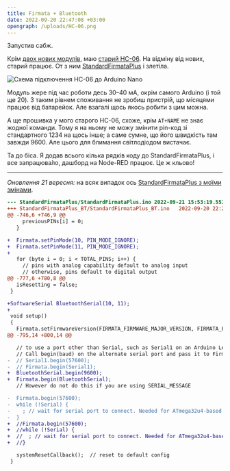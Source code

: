 ```yaml
---
title: Firmata + Bluetooth
date: 2022-09-20 22:47:08 +03:00
opengraph: /uploads/HC-06.png
---
```


Запустив сабж.

Крім [двох нових модулів][1], маю [старий HC-06][4]. На відміну від нових, старий працює. От з ним [StandardFirmataPlus][2] і злеті́ла.

![Схема підключення HC-06 до Arduino Nano](/uploads/HC-06.png)

Модуль жере під час роботи десь 30–40 мА, окрім самого Arduino (і той ще 20). З таким рівнем споживання не зробиш пристрій, що місяцями працює від батарейок. Але взагалі щось якось робити з цим можна.

А ще прошивка у мого старого HC-06, схоже, крім `AT+NAME` не знає жодної команди. Тому я на ньому не можу змінити pin-код зі стандартного 1234 на щось інше; а саме сумне, що його швидкість там завжди 9600. Але цього для блимання світлодіодом вистачає.

Та до біса. Я додав всього кілька рядків коду до StandardFirmataPlus, і все запрацюва́ло, дашборд на Node-RED працює. Це ж кльово!

* * *

_Оновлення 21 вересня:_ на всяк випадок ось [StandardFirmataPlus з моїми змінами][3].

```diff
--- StandardFirmataPlus/StandardFirmataPlus.ino	2022-09-21 15:53:19.551743905 +0300
+++ StandardFirmataPlus_BT/StandardFirmataPlus_BT.ino	2022-09-20 22:25:21.343698266 +0300
@@ -746,6 +746,9 @@
     previousPINs[i] = 0;
   }

+  Firmata.setPinMode(10, PIN_MODE_IGNORE);
+  Firmata.setPinMode(11, PIN_MODE_IGNORE);
+
   for (byte i = 0; i < TOTAL_PINS; i++) {
     // pins with analog capability default to analog input
     // otherwise, pins default to digital output
@@ -777,6 +780,8 @@
   isResetting = false;
 }

+SoftwareSerial BluetoothSerial(10, 11);
+
 void setup()
 {
   Firmata.setFirmwareVersion(FIRMATA_FIRMWARE_MAJOR_VERSION, FIRMATA_FIRMWARE_MINOR_VERSION);
@@ -795,14 +800,14 @@

   // to use a port other than Serial, such as Serial1 on an Arduino Leonardo or Mega,
   // Call begin(baud) on the alternate serial port and pass it to Firmata to begin like this:
-  // Serial1.begin(57600);
-  // Firmata.begin(Serial1);
+  BluetoothSerial.begin(9600);
+  Firmata.begin(BluetoothSerial);
   // However do not do this if you are using SERIAL_MESSAGE

-  Firmata.begin(57600);
-  while (!Serial) {
-    ; // wait for serial port to connect. Needed for ATmega32u4-based boards and Arduino 101
-  }
+  //Firmata.begin(57600);
+  //while (!Serial) {
+  //  ; // wait for serial port to connect. Needed for ATmega32u4-based boards and Arduino 101
+  //}

   systemResetCallback();  // reset to default config
 }
```

[1]: /2022/09/19/bluetooth.html
[2]: /2022/09/12/firmata.html
[3]: https://github.com/kastaneda/arduino_sandbox/blob/master/StandardFirmataPlus_BT/StandardFirmataPlus_BT.ino
[4]: /2021/01/08/Bluetooth-HC-06.html
